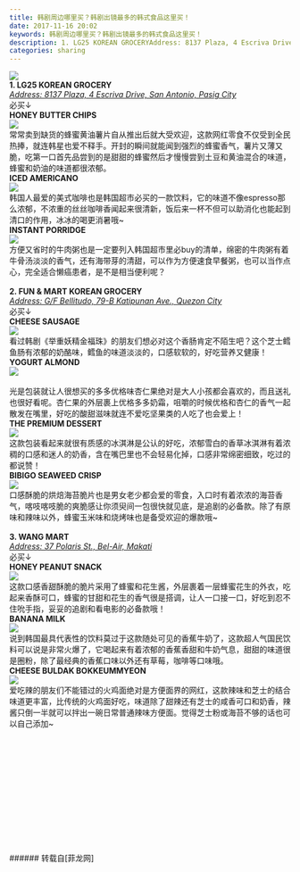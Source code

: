 ```yaml
---
title: 韩剧周边哪里买？韩剧出镜最多的韩式食品这里买！
date: 2017-11-16 20:02
keywords: 韩剧周边哪里买？韩剧出镜最多的韩式食品这里买！
description: 1. LG25 KOREAN GROCERYAddress: 8137 Plaza, 4 Escriva Drive, San Antonio, Pasig City必买↓HONEY BUTTER CHIPS常常卖到缺货的蜂蜜黄油薯片自从推出后就大受欢迎，这款网红零食不仅受到全民热捧，就连韩星也爱不释手。开封的瞬间就能闻到强烈的蜂蜜香气，薯片又薄又脆，吃第一口首先品尝到的是甜甜的蜂蜜然后才慢慢尝到土豆和黄油混合的味道，蜂蜜和奶油的味道都很浓郁。ICED AMERICANO韩国人最爱的美式咖啡也是韩国超市必买的一款饮料，它的味道不像espresso那么浓郁，不浓重的丝丝咖啡香闻起来很清新，饭后来一杯不但可以助消化也能起到清口的作用，冰冰的喝更消暑哦~INSTANT PORRIDGE方便又省时的牛肉粥也是一定要列入韩国超市里必buy的清单，绵密的牛肉粥有着牛骨汤淡淡的香气，还有海带芽的清甜，可以作为方便速食早餐粥，也可以当作点心，完全适合懒癌患者，是不是相当便利呢？2. FUN & MART KOREAN GROCERYAddress: G/F Bellitudo, 79-B Katipunan Ave., Quezon City必买↓CHEESE SAUSAGE看过韩剧《举重妖精金福珠》的朋友们想必对这个香肠肯定不陌生吧？这个芝士鳕鱼肠有浓郁的奶酪味，鳕鱼的味道淡淡的，口感软软的，好吃营养又健康！YOGURT ALMOND光是包装就让人很想买的多多优格味杏仁果绝对是大人小孩都会喜欢的，而且送礼也很好看呢。杏仁果的外层裹上优格多多奶霜，咀嚼的时候优格和杏仁的香气一起散发在嘴里，好吃的酸甜滋味就连不爱吃坚果类的人吃了也会爱上！THE PREMIUM DESSERT这款包装看起来就很有质感的冰淇淋是公认的好吃，浓郁雪白的香草冰淇淋有着浓稠的口感和迷人的奶香，含在嘴巴里也不会轻易化掉，口感非常绵密细致，吃过的都说赞！BIBIGO SEAWEED CRISP口感酥脆的烘焙海苔脆片也是男女老少都会爱的零食，入口时有着浓浓的海苔香气，喀吱喀吱脆的爽脆感让你须臾间一包很快就见底，是追剧的必备款。除了有原味和辣味以外，蜂蜜玉米味和烧烤味也是备受欢迎的爆款哦~3. WANG MARTAddress: 37 Polaris St., Bel-Air, Makati必买↓HONEY PEANUT SNACK这款口感香甜酥脆的脆片采用了蜂蜜和花生酱，外层裹着一层蜂蜜花生的外衣，吃起来香酥可口，蜂蜜的甘甜和花生的香气很是搭调，让人一口接一口，好吃到忍不住吮手指，妥妥的追剧和看电影的必备款哦！BANANA MILK说到韩国最具代表性的饮料莫过于这款随处可见的香蕉牛奶了，这款超人气国民饮料可以说是非常火爆了，它喝起来有着浓郁的香蕉香甜和牛奶气息，甜甜的味道很是圈粉，除了最经典的香蕉口味以外还有草莓，咖啡等口味哦。CHEESE BULDAK BOKKEUMMYEON爱吃辣的朋友们不能错过的火鸡面绝对是方便面界的网红，这款辣味和芝士的结合味道更丰富，比传统的火鸡面好吃，味道除了甜辣还有芝士的咸香可口和奶香，辣酱只倒一半就可以拌出一碗日常普通辣味方便面。觉得芝士粉或海苔不够的话也可以自己添加~
categories: sharing
---
```

<td class="t_f" id="postmessage_982115">


<img aid="678628" data-cf-modified-0f6fa82e8f8e9f2dcdc5d4da-="" file="data/attachment/forum/201711/16/181915qx7ly11r1hwyxxg7.jpg.thumb.jpg" id="aimg_678628" inpost="1" onclick="" onmouseover="" src="http://www.flw.ph/data/attachment/forum/201711/16/181915qx7ly11r1hwyxxg7.jpg" style="cursor:pointer" zoomfile="data/attachment/forum/201711/16/181915qx7ly11r1hwyxxg7.jpg"/>


<br/>
<strong>1. LG25 KOREAN GROCERY</strong><br/>
<u><i>Address: 8137 Plaza, 4 Escriva Drive, San Antonio, Pasig City</i></u><br/>
必买↓<br/>
<strong>HONEY BUTTER CHIPS</strong><br/>

<img aid="678629" data-cf-modified-0f6fa82e8f8e9f2dcdc5d4da-="" file="data/attachment/forum/201711/16/181931q6s4e3us46otuk4o.jpg.thumb.jpg" id="aimg_678629" inpost="1" onclick="" onmouseover="" src="http://www.flw.ph/data/attachment/forum/201711/16/181931q6s4e3us46otuk4o.jpg" style="cursor:pointer" zoomfile="data/attachment/forum/201711/16/181931q6s4e3us46otuk4o.jpg"/>


<br/>
常常卖到缺货的蜂蜜黄油薯片自从推出后就大受欢迎，这款网红零食不仅受到全民热捧，就连韩星也爱不释手。开封的瞬间就能闻到强烈的蜂蜜香气，薯片又薄又脆，吃第一口首先品尝到的是甜甜的蜂蜜然后才慢慢尝到土豆和黄油混合的味道，蜂蜜和奶油的味道都很浓郁。<br/>
<strong>ICED AMERICANO</strong><br/>

<img aid="678630" data-cf-modified-0f6fa82e8f8e9f2dcdc5d4da-="" file="data/attachment/forum/201711/16/181952nappikizipb2e4it.jpg.thumb.jpg" id="aimg_678630" inpost="1" onclick="" onmouseover="" src="http://www.flw.ph/data/attachment/forum/201711/16/181952nappikizipb2e4it.jpg" style="cursor:pointer" zoomfile="data/attachment/forum/201711/16/181952nappikizipb2e4it.jpg"/>


<br/>
韩国人最爱的美式咖啡也是韩国超市必买的一款饮料，它的味道不像espresso那么浓郁，不浓重的丝丝咖啡香闻起来很清新，饭后来一杯不但可以助消化也能起到清口的作用，冰冰的喝更消暑哦~<br/>
<strong>INSTANT PORRIDGE</strong><br/>

<img aid="678633" data-cf-modified-0f6fa82e8f8e9f2dcdc5d4da-="" file="data/attachment/forum/201711/16/182045wlabgg2egaswgggl.jpg.thumb.jpg" id="aimg_678633" inpost="1" onclick="" onmouseover="" src="http://www.flw.ph/data/attachment/forum/201711/16/182045wlabgg2egaswgggl.jpg" style="cursor:pointer" zoomfile="data/attachment/forum/201711/16/182045wlabgg2egaswgggl.jpg"/>


<br/>
方便又省时的牛肉粥也是一定要列入韩国超市里必buy的清单，绵密的牛肉粥有着牛骨汤淡淡的香气，还有海带芽的清甜，可以作为方便速食早餐粥，也可以当作点心，完全适合懒癌患者，是不是相当便利呢？<br/>
<br/>
<strong>2. FUN &amp; MART KOREAN GROCERY</strong><br/>
<i><u>Address: G/F Bellitudo, 79-B Katipunan Ave., Quezon City</u></i><br/>
必买↓<br/>
<strong>CHEESE SAUSAGE</strong><br/>

<img aid="678626" data-cf-modified-0f6fa82e8f8e9f2dcdc5d4da-="" file="data/attachment/forum/201711/16/181740dqaswsszs51ucn7p.jpg.thumb.jpg" id="aimg_678626" inpost="1" onclick="" onmouseover="" src="http://www.flw.ph/data/attachment/forum/201711/16/181740dqaswsszs51ucn7p.jpg" style="cursor:pointer" zoomfile="data/attachment/forum/201711/16/181740dqaswsszs51ucn7p.jpg"/>


<br/>
看过韩剧《举重妖精金福珠》的朋友们想必对这个香肠肯定不陌生吧？这个芝士鳕鱼肠有浓郁的奶酪味，鳕鱼的味道淡淡的，口感软软的，好吃营养又健康！<br/>
<strong>YOGURT ALMOND</strong><br/>

<img aid="678635" data-cf-modified-0f6fa82e8f8e9f2dcdc5d4da-="" file="data/attachment/forum/201711/16/182119m0mtihiihttg7hcc.jpg.thumb.jpg" id="aimg_678635" inpost="1" onclick="" onmouseover="" src="http://www.flw.ph/data/attachment/forum/201711/16/182119m0mtihiihttg7hcc.jpg" style="cursor:pointer" zoomfile="data/attachment/forum/201711/16/182119m0mtihiihttg7hcc.jpg"/>


<br/>
<br/>
光是包装就让人很想买的多多优格味杏仁果绝对是大人小孩都会喜欢的，而且送礼也很好看呢。杏仁果的外层裹上优格多多奶霜，咀嚼的时候优格和杏仁的香气一起散发在嘴里，好吃的酸甜滋味就连不爱吃坚果类的人吃了也会爱上！<br/>
<strong>THE PREMIUM DESSERT</strong><br/>

<img aid="678627" data-cf-modified-0f6fa82e8f8e9f2dcdc5d4da-="" file="data/attachment/forum/201711/16/181751jig2juuucuju7z7g.jpg.thumb.jpg" id="aimg_678627" inpost="1" onclick="" onmouseover="" src="http://www.flw.ph/data/attachment/forum/201711/16/181751jig2juuucuju7z7g.jpg" style="cursor:pointer" zoomfile="data/attachment/forum/201711/16/181751jig2juuucuju7z7g.jpg"/>


<br/>
这款包装看起来就很有质感的冰淇淋是公认的好吃，浓郁雪白的香草冰淇淋有着浓稠的口感和迷人的奶香，含在嘴巴里也不会轻易化掉，口感非常绵密细致，吃过的都说赞！<br/>
<strong>BIBIGO SEAWEED CRISP</strong><br/>

<img aid="678634" data-cf-modified-0f6fa82e8f8e9f2dcdc5d4da-="" file="data/attachment/forum/201711/16/182103znrwpxnrlp4lc1nd.jpg.thumb.jpg" id="aimg_678634" inpost="1" onclick="" onmouseover="" src="http://www.flw.ph/data/attachment/forum/201711/16/182103znrwpxnrlp4lc1nd.jpg" style="cursor:pointer" zoomfile="data/attachment/forum/201711/16/182103znrwpxnrlp4lc1nd.jpg"/>


<br/>
口感酥脆的烘焙海苔脆片也是男女老少都会爱的零食，入口时有着浓浓的海苔香气，喀吱喀吱脆的爽脆感让你须臾间一包很快就见底，是追剧的必备款。除了有原味和辣味以外，蜂蜜玉米味和烧烤味也是备受欢迎的爆款哦~<br/>
<br/>
<strong>3. WANG MART</strong><br/>
<i><u>Address: 37 Polaris St., Bel-Air, Makati</u></i><br/>
必买↓<br/>
<strong>HONEY PEANUT SNACK</strong><br/>

<img aid="678632" data-cf-modified-0f6fa82e8f8e9f2dcdc5d4da-="" file="data/attachment/forum/201711/16/182030gmwosgem7i7iqqc0.jpg.thumb.jpg" id="aimg_678632" inpost="1" onclick="" onmouseover="" src="http://www.flw.ph/data/attachment/forum/201711/16/182030gmwosgem7i7iqqc0.jpg" style="cursor:pointer" zoomfile="data/attachment/forum/201711/16/182030gmwosgem7i7iqqc0.jpg"/>


<br/>
这款口感香甜酥脆的脆片采用了蜂蜜和花生酱，外层裹着一层蜂蜜花生的外衣，吃起来香酥可口，蜂蜜的甘甜和花生的香气很是搭调，让人一口接一口，好吃到忍不住吮手指，妥妥的追剧和看电影的必备款哦！<br/>
<strong>BANANA MILK</strong><br/>

<img aid="678625" data-cf-modified-0f6fa82e8f8e9f2dcdc5d4da-="" file="data/attachment/forum/201711/16/181725yq2qidhj2nztrf2a.jpg.thumb.jpg" id="aimg_678625" inpost="1" onclick="" onmouseover="" src="http://www.flw.ph/data/attachment/forum/201711/16/181725yq2qidhj2nztrf2a.jpg" style="cursor:pointer" zoomfile="data/attachment/forum/201711/16/181725yq2qidhj2nztrf2a.jpg"/>


<br/>
说到韩国最具代表性的饮料莫过于这款随处可见的香蕉牛奶了，这款超人气国民饮料可以说是非常火爆了，它喝起来有着浓郁的香蕉香甜和牛奶气息，甜甜的味道很是圈粉，除了最经典的香蕉口味以外还有草莓，咖啡等口味哦。<br/>
<strong>CHEESE BULDAK BOKKEUMMYEON</strong><br/>

<img aid="678631" data-cf-modified-0f6fa82e8f8e9f2dcdc5d4da-="" file="data/attachment/forum/201711/16/182014aogvs5ox6r113hzz.jpg.thumb.jpg" id="aimg_678631" inpost="1" onclick="" onmouseover="" src="http://www.flw.ph/data/attachment/forum/201711/16/182014aogvs5ox6r113hzz.jpg" style="cursor:pointer" zoomfile="data/attachment/forum/201711/16/182014aogvs5ox6r113hzz.jpg"/>


<br/>
爱吃辣的朋友们不能错过的火鸡面绝对是方便面界的网红，这款辣味和芝士的结合味道更丰富，比传统的火鸡面好吃，味道除了甜辣还有芝士的咸香可口和奶香，辣酱只倒一半就可以拌出一碗日常普通辣味方便面。觉得芝士粉或海苔不够的话也可以自己添加~<br/>
<br/>
<br/>
<br/>
<br/>
<br/>
<br/>
<br/>
<br/>
<br/>
<br/>
<br/>
<br/>
<br/>
</td>
###### 转载自[菲龙网]
